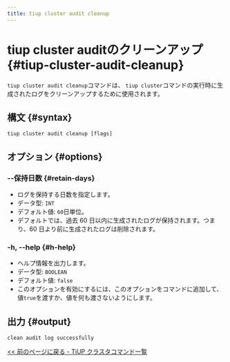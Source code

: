 ```yaml
---
title: tiup cluster audit cleanup
---
```


# tiup cluster auditのクリーンアップ {#tiup-cluster-audit-cleanup}

`tiup cluster audit cleanup`コマンドは、 `tiup cluster`コマンドの実行時に生成されたログをクリーンアップするために使用されます。

## 構文 {#syntax}

```shell
tiup cluster audit cleanup [flags]
```

## オプション {#options}

### --保持日数 {#retain-days}

-   ログを保持する日数を指定します。
-   データ型: `INT`
-   デフォルト値: `60`日単位。
-   デフォルトでは、過去 60 日以内に生成されたログが保持されます。つまり、60 日より前に生成されたログは削除されます。

### -h, --help {#h-help}

-   ヘルプ情報を出力します。
-   データ型: `BOOLEAN`
-   デフォルト値: `false`
-   このオプションを有効にするには、このオプションをコマンドに追加して、値`true`を渡すか、値を何も渡さないようにします。

## 出力 {#output}

```shell
clean audit log successfully
```

[&lt;&lt; 前のページに戻る - TiUP クラスタコマンド一覧](/tiup/tiup-component-cluster.md#command-list)
